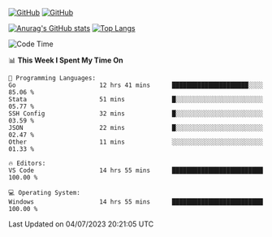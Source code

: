 [![GitHub](https://img.shields.io/github/followers/sharpxk?style=social)](https://github.com/sharpxk) [![GitHub](https://img.shields.io/github/stars/sharpxk?style=social)](https://github.com/sharpxk)

[![Anurag's GitHub stats](https://github-readme-stats-git-masterrstaa-rickstaa.vercel.app/api?username=sharpxk&hide=contribs,prs,issues&show_icons=true&theme=tokyonight)](https://github.com/anuraghazra/github-readme-stats)
[![Top Langs](https://github-readme-stats-git-masterrstaa-rickstaa.vercel.app/api/top-langs/?username=sharpxk&layout=compact&theme=tokyonight)](https://github.com/anuraghazra/github-readme-stats)

<!--START_SECTION:waka-->
![Code Time](http://img.shields.io/badge/Code%20Time-216%20hrs%2019%20mins-blue)

📊 **This Week I Spent My Time On** 

```text
💬 Programming Languages: 
Go                       12 hrs 41 mins      █████████████████████░░░░   85.06 % 
Stata                    51 mins             █░░░░░░░░░░░░░░░░░░░░░░░░   05.77 % 
SSH Config               32 mins             █░░░░░░░░░░░░░░░░░░░░░░░░   03.59 % 
JSON                     22 mins             █░░░░░░░░░░░░░░░░░░░░░░░░   02.47 % 
Other                    11 mins             ░░░░░░░░░░░░░░░░░░░░░░░░░   01.33 % 

🔥 Editors: 
VS Code                  14 hrs 55 mins      █████████████████████████   100.00 % 

💻 Operating System: 
Windows                  14 hrs 55 mins      █████████████████████████   100.00 % 
```


 Last Updated on 04/07/2023 20:21:05 UTC
<!--END_SECTION:waka-->
